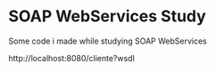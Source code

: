 # SOAP WebServices Study
Some code i made while studying SOAP WebServices

http://localhost:8080/cliente?wsdl
